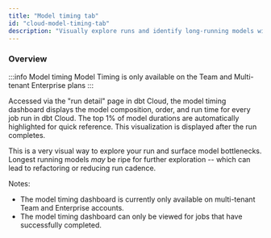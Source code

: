 ```yaml
---
title: "Model timing tab"
id: "cloud-model-timing-tab"
description: "Visually explore runs and identify long-running models with the model timing dashboard."
---
```


### Overview

:::info Model timing
Model Timing is only available on the Team and Multi-tenant Enterprise plans
:::

Accessed via the "run detail" page in dbt Cloud, the model timing dashboard displays the model composition, order, and run time for every job run in dbt Cloud. The top 1% of model durations are automatically highlighted for quick reference.  This visualization is displayed after the run completes.

This is a very visual way to explore your run and surface model bottlenecks. Longest running models *may* be ripe for further exploration -- which can lead to refactoring or reducing run cadence.

Notes:
- The model timing dashboard is currently only available on multi-tenant Team and Enterprise accounts.
- The model timing dashboard can only be viewed for jobs that have successfully completed.

<LoomVideo id="28a49a5c511c4063b4a3381cb81a03cf" />
